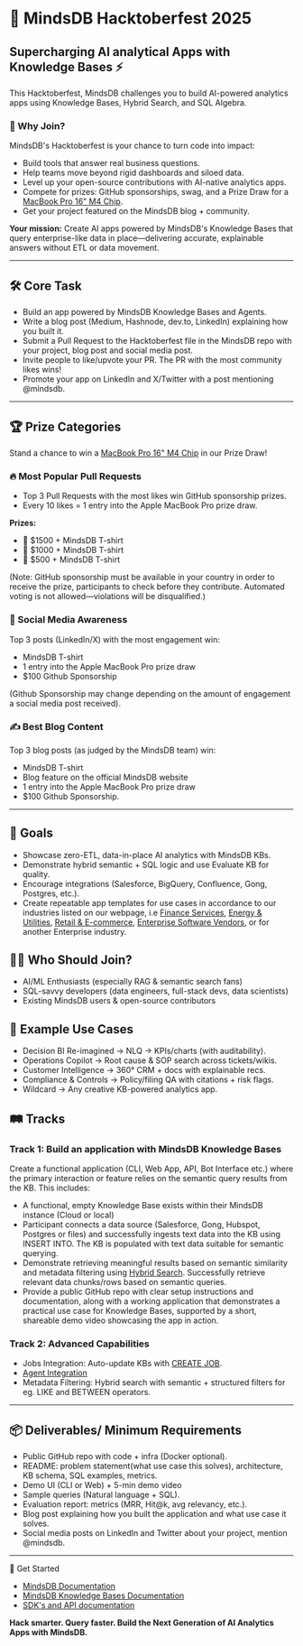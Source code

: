 # 🎃 MindsDB Hacktoberfest 2025 

## Supercharging AI analytical Apps with Knowledge Bases ⚡

This Hacktoberfest, MindsDB challenges you to build AI-powered analytics apps using Knowledge Bases, Hybrid Search, and SQL Algebra.


### 🌟 Why Join?
MindsDB's Hacktoberfest is your chance to turn code into impact:
- Build tools that answer real business questions.
- Help teams move beyond rigid dashboards and siloed data.
- Level up your open-source contributions with AI-native analytics apps.
- Compete for prizes: GitHub sponsorships, swag, and a Prize Draw for a [MacBook Pro 16" M4 Chip](https://www.apple.com/shop/buy-mac/macbook-pro/16-inch-space-black-standard-display-apple-m4-pro-with-14-core-cpu-and-20-core-gpu-48gb-memory-512gb).
- Get your project featured on the MindsDB blog + community.

**Your mission:** Create AI apps powered by MindsDB's Knowledge Bases that query enterprise-like data in place—delivering accurate, explainable answers without ETL or data movement.


------

## 🛠️ Core Task

- Build an app powered by MindsDB Knowledge Bases and Agents.
- Write a blog post (Medium, Hashnode, dev.to, LinkedIn) explaining how you built it.
- Submit a Pull Request to the Hacktoberfest file in the MindsDB repo with your project, blog post and social media post.
- Invite people to like/upvote your PR. The PR with the most community likes wins!
- Promote your app on LinkedIn and X/Twitter with a post mentioning @mindsdb.

-----

## 🏆 Prize Categories

Stand a chance to win a [MacBook Pro 16" M4 Chip](https://www.apple.com/shop/buy-mac/macbook-pro/16-inch-space-black-standard-display-apple-m4-pro-with-14-core-cpu-and-20-core-gpu-48gb-memory-512gb) in our Prize Draw!

### 🔥 Most Popular Pull Requests
- Top 3 Pull Requests with the most likes win GitHub sponsorship prizes.
- Every 10 likes = 1 entry into the Apple MacBook Pro prize draw.
  
**Prizes:**
- 🥇 $1500 + MindsDB T-shirt
- 🥈 $1000 + MindsDB T-shirt
- 🥉 $500 + MindsDB T-shirt


(Note: GitHub sponsorship must be available in your country in order to receive the prize, participants to check before they contribute. Automated voting is not allowed—violations will be disqualified.)

### 📣 Social Media Awareness
Top 3 posts (LinkedIn/X) with the most engagement win:
- MindsDB T-shirt
- 1 entry into the Apple MacBook Pro prize draw
- $100 Github Sponsorship

(Github Sponsorship may change depending on the amount of engagement a social media post received).

### ✍️ Best Blog Content
Top 3 blog posts (as judged by the MindsDB team) win:
- MindsDB T-shirt
- Blog feature on the official MindsDB website
- 1 entry into the Apple MacBook Pro prize draw
- $100 Github Sponsorship.

----

## 🎯 Goals
- Showcase zero-ETL, data-in-place AI analytics with MindsDB KBs.
- Demonstrate hybrid semantic + SQL logic and use Evaluate KB for quality.
- Encourage integrations (Salesforce, BigQuery, Confluence, Gong, Postgres, etc.).
- Create repeatable app templates for use cases in accordance to our industries listed on our webpage, i.e [Finance Services](https://mindsdb.com/solutions/industry/ai-data-solution-financial-services), [Energy & Utilities](https://mindsdb.com/solutions/industry/ai-data-solution-energy-utilities), [Retail & E-commerce](https://mindsdb.com/solutions/industry/ai-data-solution-retail-ecommerce), [Enterprise Software Vendors](https://mindsdb.com/solutions/industry/ai-data-solution-b2b-tech), or for another Enterprise industry.

## 👩‍💻 Who Should Join?
- AI/ML Enthusiasts (especially RAG & semantic search fans)
- SQL-savvy developers (data engineers, full-stack devs, data scientists)
- Existing MindsDB users & open-source contributors

## 🔑 Example Use Cases
- Decision BI Re-imagined → NLQ → KPIs/charts (with auditability).
- Operations Copilot → Root cause & SOP search across tickets/wikis.
- Customer Intelligence → 360° CRM + docs with explainable recs.
- Compliance & Controls → Policy/filing QA with citations + risk flags.
- Wildcard → Any creative KB-powered analytics app.

## 🛤️ Tracks

### Track 1: Build an application with MindsDB Knowledge Bases

Create a functional application (CLI, Web App, API, Bot Interface etc.) where the primary interaction or feature relies on the semantic query results from the KB. This includes:
  - A functional, empty Knowledge Base exists within their MindsDB instance (Cloud or local)
  - Participant connects a data source (Salesforce, Gong, Hubspot, Postgres or files) and successfully ingests text data into the KB using INSERT INTO. The KB is populated with text data suitable for semantic querying.
  - Demonstrate retrieving meaningful results based on semantic similarity and metadata filtering using [Hybrid Search](https://docs.mindsdb.com/mindsdb_sql/knowledge_bases/hybrid_search). Successfully retrieve relevant data chunks/rows based on semantic queries. 
  - Provide a public GitHub repo with clear setup instructions and documentation, along with a working application that demonstrates a practical use case for Knowledge Bases, supported by a short, shareable demo video showcasing the app in action.

### Track 2: Advanced Capabilities
- Jobs Integration: Auto-update KBs with [CREATE JOB](https://docs.mindsdb.com/mindsdb_sql/sql/create/jobs).
- [Agent Integration](https://docs.mindsdb.com/mindsdb_sql/agents/agent)
- Metadata Filtering: Hybrid search with semantic + structured filters for eg. LIKE and BETWEEN operators.

-----

## 📦 Deliverables/ Minimum Requirements
- Public GitHub repo with code + infra (Docker optional).
- README: problem statement(what use case this solves), architecture, KB schema, SQL examples, metrics.
- Demo UI (CLI or Web) + 5-min demo video
- Sample queries (Natural language + SQL).
- Evaluation report: metrics (MRR, Hit@k, avg relevancy, etc.).
- Blog post explaining how you built the application and what use case it solves.
- Social media posts on LinkedIn and Twitter about your project, mention @mindsdb.

----

🚀 Get Started

- [MindsDB Documentation](https://docs.mindsdb.com/mindsdb)
- [MindsDB Knowledge Bases Documentation](https://docs.mindsdb.com/mindsdb_sql/knowledge_bases/overview)
- [SDK's and API documentation](https://docs.mindsdb.com/overview_sdks_apis)

**Hack smarter. Query faster. Build the Next Generation of AI Analytics Apps with MindsDB.**




